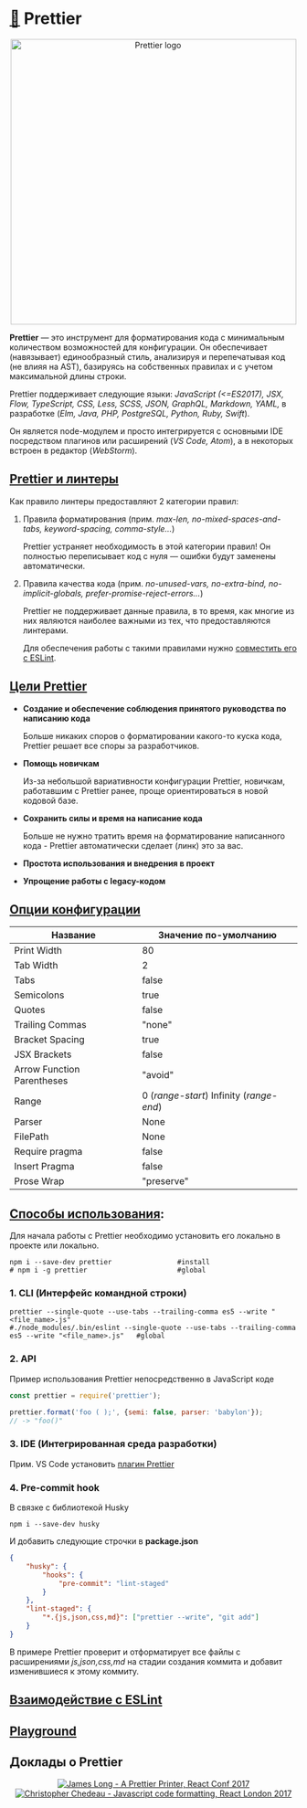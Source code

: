 # [ :link:](https://prettier.io/) Prettier

<p align="center">
    <img
        width='500'
        title='Prettier logo'
        src="https://raw.githubusercontent.com/prettier/prettier-logo/master/images/prettier-banner-light.png"
    />
</p>

**Prettier** — это инструмент для форматирования кода с минимальным количеством возможностей для конфигурации. Он обеспечивает (навязывает) единообразный стиль, анализируя и перепечатывая код (не влияя на AST), базируясь на собственных правилах и с учетом максимальной длины строки.

Prettier поддерживает следующие языки: _JavaScript (<=ES2017), JSX, Flow, TypeScript, CSS, Less, SCSS, JSON, GraphQL, Markdown, YAML,_ в разработке (_Elm, Java, PHP, PostgreSQL, Python, Ruby, Swift_).

Он является node-модулем и просто интегрируется с основными IDE посредством плагинов или расширений (_VS Code, Atom_), а в некоторых встроен в редактор (_WebStorm_).

## [Prettier и линтеры](https://prettier.io/docs/en/comparison.html)

Как правило линтеры предоставляют 2 категории правил:

1.  Правила форматирования (прим. _max-len, no-mixed-spaces-and-tabs, keyword-spacing, comma-style..._)

    Prettier устраняет необходимость в этой категории правил! Он полностью переписывает код с нуля — ошибки будут заменены автоматически.

2.  Правила качества кода (прим. _no-unused-vars, no-extra-bind, no-implicit-globals, prefer-promise-reject-errors..._)

    Prettier не поддерживает данные правила, в то время, как многие из них являются наиболее важными из тех, что предоставляются линтерами.

    Для обеспечения работы с такими правилами нужно [совместить его с ESLint](https://prettier.io/docs/en/eslint.html).

## [Цели Prettier](https://prettier.io/docs/en/why-prettier.html)

-   **Создание и обеспечение соблюдения принятого руководства по написанию кода**

    Больше никаких споров о форматировании какого-то куска кода, Prettier решает все споры за разработчиков.

-   **Помощь новичкам**

    Из-за небольшой вариативности конфигурации Prettier, новичкам, работавшим с Prettier ранее, проще ориентироваться в новой кодовой базе.

-   **Сохранить силы и время на написание кода**

    Больше не нужно тратить время на форматирование написанного кода - Prettier автоматически сделает (линк) это за вас.

-   **Простота использования и внедрения в проект**

-   **Упрощение работы с legacy-кодом**

## [Опции конфигурации](https://prettier.io/docs/en/options.html)

| Название                   | Значение по-умолчанию                    |
| -------------------------- | ---------------------------------------- |
| Print Width                | 80                                       |
| Tab Width                  | 2                                        |
| Tabs                       | false                                    |
| Semicolons                 | true                                     |
| Quotes                     | false                                    |
| Trailing Commas            | "none"                                   |
| Bracket Spacing            | true                                     |
| JSX Brackets               | false                                    |
| Arrow Function Parentheses | "avoid"                                  |
| Range                      | 0 (_range-start_) Infinity (_range-end_) |
| Parser                     | None                                     |
| FilePath                   | None                                     |
| Require pragma             | false                                    |
| Insert Pragma              | false                                    |
| Prose Wrap                 | "preserve"                               |

## [Способы использования](https://prettier.io/docs/en/install.html):

Для начала работы с Prettier необходимо установить его локально в проекте или локально.

```
npm i --save-dev prettier                #install
# npm i -g prettier                      #global
```

### 1. CLI (Интерфейс командной строки)

```
prettier --single-quote --use-tabs --trailing-comma es5 --write "<file_name>.js"
#./node_modules/.bin/eslint --single-quote --use-tabs --trailing-comma es5 --write "<file_name>.js"   #global
```

### 2. API

Пример использования Prettier непосредственно в JavaScript коде

```javascript
const prettier = require('prettier');

prettier.format('foo ( );', {semi: false, parser: 'babylon'});
// -> "foo()"
```

### 3. IDE (Интегрированная среда разработки)

Прим. VS Code установить [плагин Prettier](https://marketplace.visualstudio.com/items?itemName=esbenp.prettier-vscode)

### 4. Pre-commit hook

В связке с библиотекой Husky

```
npm i --save-dev husky
```

И добавить следующие строчки в **package.json**

```json
{
    "husky": {
        "hooks": {
            "pre-commit": "lint-staged"
        }
    },
    "lint-staged": {
        "*.{js,json,css,md}": ["prettier --write", "git add"]
    }
}
```

В примере Prettier проверит и отформатирует все файлы с расширениями _js,json,css,md_ на стадии создания коммита и добавит изменившиеся к этому коммиту.

## [Взаимодействие с ESLint](https://prettier.io/docs/en/eslint.html)

## [Playground](https://prettier.io/playground/)

## Доклады о Prettier

<p align="center">
    <a
        href="https://youtu.be/hkfBvpEfWdA"
        target="_blank"
    >
        <img
            src="https://img.youtube.com/vi/hkfBvpEfWdA/hqdefault.jpg"
            alt="James Long - A Prettier Printer, React Conf 2017"
        />
    </a>
    <a
        href="https://youtu.be/0Q4kUNx85_4"
        target="_blank"
    >
        <img
            src="https://img.youtube.com/vi/0Q4kUNx85_4/hqdefault.jpg"
            alt="Christopher Chedeau - Javascript code formatting, React London 2017"
        />
    </a>
</p>
